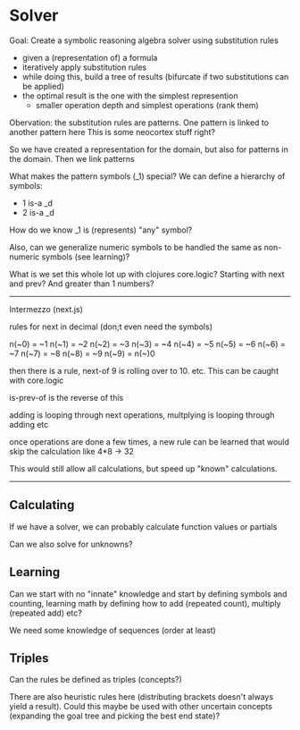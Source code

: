 Solver
======

Goal: Create a symbolic reasoning algebra solver using substitution rules

- given a (representation of) a formula
- iteratively apply substitution rules
- while doing this, build a tree of results (bifurcate if two substitutions can be applied)
- the optimal result is the one with the simplest represention
    - smaller operation depth and simplest operations (rank them)

Obervation: the substitution rules are patterns. One pattern is linked to another pattern here
This is some neocortex stuff right?

So we have created a representation for the domain, but also for patterns in the domain.
Then we link patterns

What makes the pattern symbols (_1) special? We can define a hierarchy of symbols:

- 1 is-a _d
- 2 is-a _d

How do we know _1 is (represents) "any" symbol?

Also, can we generalize numeric symbols to be handled the same as non-numeric symbols (see learning)?

What is we set this whole lot up with clojures core.logic? Starting with next and prev? And greater than 1 numbers?

----------
Intermezzo (next.js)

rules for next in decimal (don;t even need the symbols)

n(~0) = ~1
n(~1) = ~2
n(~2) = ~3
n(~3) = ~4
n(~4) = ~5
n(~5) = ~6
n(~6) = ~7
n(~7) = ~8
n(~8) = ~9
n(~9) = n(~)0

then there is a rule, next-of 9 is rolling over to 10. etc. This can be caught with core.logic

is-prev-of is the reverse of this

adding is looping through next operations, multplying is looping through adding etc

once operations are done a few times, a new rule can be learned that would skip the calculation
like 4*8 -> 32

This would still allow all calculations, but speed up "known" calculations.


---------------

Calculating
--------

If we have a solver, we can probably calculate function values or partials

Can we also solve for unknowns?

Learning
-------

Can we start with no "innate" knowledge and start by defining symbols and counting, learning math by defining how to add (repeated count), multiply (repeated add) etc?

We need some knowledge of sequences (order at least)

Triples
-------

Can the rules be defined as triples (concepts?)

There are also heuristic rules here (distributing brackets doesn't always yield a result). Could this maybe be used with other uncertain concepts (expanding the goal tree and picking the best end state)?